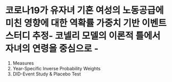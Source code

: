 # 코로나19가 유자녀 기혼 여성의 노동공급에 미친 영향에 대한 역확률 가중치 기반 이벤트 스터디 추정- 코넬리 모델의 이론적 틀에서 자녀의 연령을 중심으로 -
1) Measures
2) Year-Specific Inverse Probability Weights
3) DID-Event Study & Placebo Test
